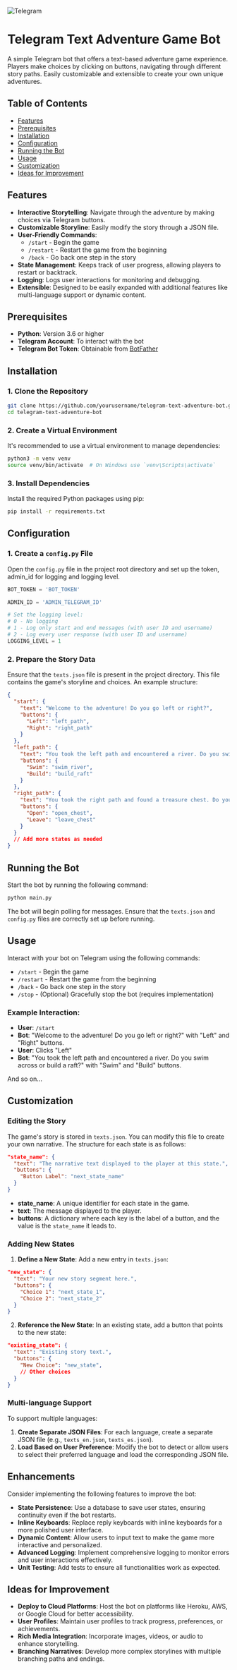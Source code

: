 ![Telegram](https://img.shields.io/badge/telegram-API-blue)

# Telegram Text Adventure Game Bot

A simple Telegram bot that offers a text-based adventure game experience. Players make choices by clicking on buttons, navigating through different story paths. Easily customizable and extensible to create your own unique adventures.

## Table of Contents

- [Features](#features)
- [Prerequisites](#prerequisites)
- [Installation](#installation)
- [Configuration](#configuration)
- [Running the Bot](#running-the-bot)
- [Usage](#usage)
- [Customization](#customization)
- [Ideas for Improvement](#ideas-for-improvement)

## Features

- **Interactive Storytelling**: Navigate through the adventure by making choices via Telegram buttons.
- **Customizable Storyline**: Easily modify the story through a JSON file.
- **User-Friendly Commands**:
  - `/start` - Begin the game
  - `/restart` - Restart the game from the beginning
  - `/back` - Go back one step in the story
- **State Management**: Keeps track of user progress, allowing players to restart or backtrack.
- **Logging**: Logs user interactions for monitoring and debugging.
- **Extensible**: Designed to be easily expanded with additional features like multi-language support or dynamic content.

## Prerequisites

- **Python**: Version 3.6 or higher
- **Telegram Account**: To interact with the bot
- **Telegram Bot Token**: Obtainable from [BotFather](https://t.me/BotFather)

## Installation

### 1. Clone the Repository

```bash
git clone https://github.com/yourusername/telegram-text-adventure-bot.git
cd telegram-text-adventure-bot
```

### 2. Create a Virtual Environment

It's recommended to use a virtual environment to manage dependencies:

```bash
python3 -m venv venv
source venv/bin/activate  # On Windows use `venv\Scripts\activate`
```

### 3. Install Dependencies

Install the required Python packages using pip:

```bash
pip install -r requirements.txt
```

## Configuration

### 1. Create a `config.py` File

Open the `config.py` file in the project root directory and set up the token, admin_id for logging and logging level.

```python
BOT_TOKEN = 'BOT_TOKEN'

ADMIN_ID = 'ADMIN_TELEGRAM_ID'

# Set the logging level:
# 0 - No logging
# 1 - Log only start and end messages (with user ID and username)
# 2 - Log every user response (with user ID and username)
LOGGING_LEVEL = 1
```

### 2. Prepare the Story Data

Ensure that the `texts.json` file is present in the project directory. This file contains the game's storyline and choices. An example structure:

```json
{
  "start": {
    "text": "Welcome to the adventure! Do you go left or right?",
    "buttons": {
      "Left": "left_path",
      "Right": "right_path"
    }
  },
  "left_path": {
    "text": "You took the left path and encountered a river. Do you swim across or build a raft?",
    "buttons": {
      "Swim": "swim_river",
      "Build": "build_raft"
    }
  },
  "right_path": {
    "text": "You took the right path and found a treasure chest. Do you open it or leave it?",
    "buttons": {
      "Open": "open_chest",
      "Leave": "leave_chest"
    }
  }
  // Add more states as needed
}
```

## Running the Bot

Start the bot by running the following command:

```bash
python main.py
```

The bot will begin polling for messages. Ensure that the `texts.json` and `config.py` files are correctly set up before running.

## Usage

Interact with your bot on Telegram using the following commands:

- `/start` - Begin the game
- `/restart` - Restart the game from the beginning
- `/back` - Go back one step in the story
- `/stop` - (Optional) Gracefully stop the bot (requires implementation)

### Example Interaction:

- **User**: `/start`
- **Bot**: "Welcome to the adventure! Do you go left or right?" with "Left" and "Right" buttons.
- **User**: Clicks "Left"
- **Bot**: "You took the left path and encountered a river. Do you swim across or build a raft?" with "Swim" and "Build" buttons.

And so on...

## Customization

### Editing the Story

The game's story is stored in `texts.json`. You can modify this file to create your own narrative. The structure for each state is as follows:

```json
"state_name": {
  "text": "The narrative text displayed to the player at this state.",
  "buttons": {
    "Button Label": "next_state_name"
  }
}
```

- **state_name**: A unique identifier for each state in the game.
- **text**: The message displayed to the player.
- **buttons**: A dictionary where each key is the label of a button, and the value is the `state_name` it leads to.

### Adding New States

1. **Define a New State**: Add a new entry in `texts.json`:

```json
"new_state": {
  "text": "Your new story segment here.",
  "buttons": {
    "Choice 1": "next_state_1",
    "Choice 2": "next_state_2"
  }
}
```

2. **Reference the New State**: In an existing state, add a button that points to the new state:

```json
"existing_state": {
  "text": "Existing story text.",
  "buttons": {
    "New Choice": "new_state",
    // Other choices
  }
}
```

### Multi-language Support

To support multiple languages:

1. **Create Separate JSON Files**: For each language, create a separate JSON file (e.g., `texts_en.json`, `texts_es.json`).
2. **Load Based on User Preference**: Modify the bot to detect or allow users to select their preferred language and load the corresponding JSON file.

## Enhancements

Consider implementing the following features to improve the bot:

- **State Persistence**: Use a database to save user states, ensuring continuity even if the bot restarts.
- **Inline Keyboards**: Replace reply keyboards with inline keyboards for a more polished user interface.
- **Dynamic Content**: Allow users to input text to make the game more interactive and personalized.
- **Advanced Logging**: Implement comprehensive logging to monitor errors and user interactions effectively.
- **Unit Testing**: Add tests to ensure all functionalities work as expected.

## Ideas for Improvement

- **Deploy to Cloud Platforms**: Host the bot on platforms like Heroku, AWS, or Google Cloud for better accessibility.
- **User Profiles**: Maintain user profiles to track progress, preferences, or achievements.
- **Rich Media Integration**: Incorporate images, videos, or audio to enhance storytelling.
- **Branching Narratives**: Develop more complex storylines with multiple branching paths and endings.
```
